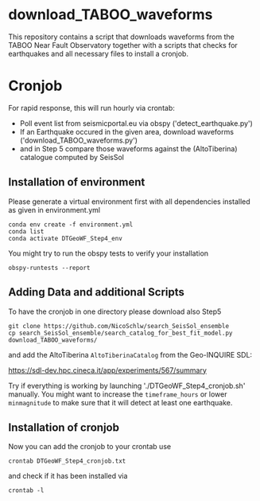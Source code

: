 # download_TABOO_waveforms
This repository contains a script that downloads waveforms from the TABOO Near Fault Observatory together with a scripts that checks for earthquakes and all necessary files to install a cronjob.

# Cronjob

For rapid response, this will run hourly via crontab:
* Poll event list from seismicportal.eu via obspy ('detect_earthquake.py')
* If an Earthquake occured in the given area, download waveforms ('download_TABOO_waveforms.py')
* and in Step 5 compare those waveforms against the (AltoTiberina) catalogue computed by SeisSol

## Installation of environment

Please generate a virtual environment first with all dependencies installed as given in environment.yml
```
conda env create -f environment.yml
conda list
conda activate DTGeoWF_Step4_env
```

You might try to run the obspy tests to verify your installation
```
obspy-runtests --report
```

## Adding Data and additional Scripts

To have the cronjob in one directory please download also Step5 
```
git clone https://github.com/NicoSchlw/search_SeisSol_ensemble
cp search_SeisSol_ensemble/search_catalog_for_best_fit_model.py download_TABOO_waveforms/
```

and add the AltoTiberina `AltoTiberinaCatalog` from the Geo-INQUIRE SDL:

https://sdl-dev.hpc.cineca.it/app/experiments/567/summary

Try if everything is working by launching './DTGeoWF_Step4_cronjob.sh' manually. You might want to increase the `timeframe_hours` or lower `minmagnitude` to make sure that it will detect at least one earthquake. 

## Installation of cronjob

Now you can add the cronjob to your crontab use
```
crontab DTGeoWF_Step4_cronjob.txt
```
and check if it has been installed via
```
crontab -l
```
